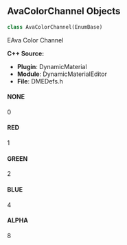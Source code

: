 ## AvaColorChannel Objects

```python
class AvaColorChannel(EnumBase)
```

EAva Color Channel

**C++ Source:**

- **Plugin**: DynamicMaterial
- **Module**: DynamicMaterialEditor
- **File**: DMEDefs.h

<a id="unreal.AvaColorChannel.NONE"></a>

#### NONE

0

<a id="unreal.AvaColorChannel.RED"></a>

#### RED

1

<a id="unreal.AvaColorChannel.GREEN"></a>

#### GREEN

2

<a id="unreal.AvaColorChannel.BLUE"></a>

#### BLUE

4

<a id="unreal.AvaColorChannel.ALPHA"></a>

#### ALPHA

8

<a id="unreal.DMMaterialEffectTarget"></a>